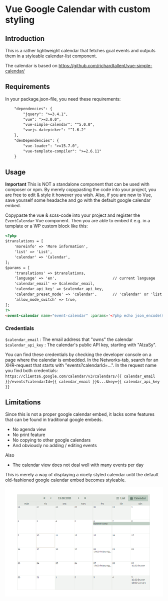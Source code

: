 # Vue Google Calendar with custom styling

## Introduction

This is a rather lightweight calendar that fetches gcal events and outputs them in a styleable calendar-list component.

The calendar is based on https://github.com/richardtallent/vue-simple-calendar/

## Requirements

In your package.json-file, you need these requirements:

```HTML
	"dependencies": {
        "jquery": ">=3.4.1",
		"vue": ">=3.0.0",
		"vue-simple-calendar": "^5.0.0",
        "vuejs-datepicker": "^1.6.2"
	},
    "devDependencies": {
        "vue-loader": ">=15.7.0",
        "vue-template-compiler": ">=2.6.11"
    }
```

## Usage

**Important** This is NOT a standalone component that can be used with composer or npm. By merely copypasting the code into your project, you are free to edit & style it however you wish.
Also, if you are new to Vue, save yourself some headache and go with the default google calendar embed.

Copypaste the vue & scss-code into your project and register the `EventCalendar` Vue component. Then you are able to embed it e.g. in a template or a WP custom block like this:

```HTML
<?php
$translations = [
    'moreinfo' => 'More information',
    'list' => 'List',
    'calendar' => 'Calendar',
];
$params = [
    'translations' => $translations,
    'language' => 'en',                         // current language
    'calendar_email' => $calendar_email,
    'calendar_api_key' => $calendar_api_key,
    'calendar_preset_mode' => 'calendar',       // 'calendar' or 'list'
    'allow_mode_switch' => true,
];
?>
<event-calendar name="event-calendar" :params='<?php echo json_encode($params); ?>'></event-calendar>
```

### Credentials

`$calendar_email` : The email address that "owns" the calendar
`$calendar_api_key` : The calendar's public API key, starting with "AIzaSy".

You can find these credentials by checking the developer console on a page where the calendar is embedded.
In the Networks-tab, search for an XHR-request that starts with "events?calendarId=...". In the request name you find both credentials:
`https://clients6.google.com/calendar/v3/calendars/{{ calendar_email }}/events?calendarId={{ calendar_email }}&...&key={{ calendar_api_key }}`


## Limitations

Since this is not a proper google calendar embed, it lacks some features that can be found in traditional google embeds.

- No agenda view
- No print feature
- No copying to other google calendars
- And obviously no adding / editing events

Also

- The calendar view does not deal well with many events per day

This is merely a way of displaying a nicely styled calendar until the default old-fashioned google calendar embed becomes styleable.


![Calendar view](Screenshot.PNG)
